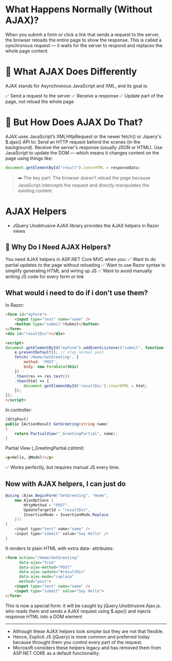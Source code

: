 # What Happens Normally (Without AJAX)?

When you submit a form or click a link that sends a request to the server, the browser reloads the entire page to show the response. This is called a synchronous request — it waits for the server to respond and replaces the whole page content.


# 🚀 What AJAX Does Differently

AJAX stands for Asynchronous JavaScript and XML, and its goal is:

✅ Send a request to the server
✅ Receive a response
✅ Update part of the page, not reload the whole page

# 🔧 But How Does AJAX Do That?

AJAX uses JavaScript’s XMLHttpRequest or the newer fetch() or Jquery's $.ajax() API to:
Send an HTTP request behind the scenes (in the background).
Receive the server's response (usually JSON or HTML).
Use JavaScript to update the DOM — which means it changes content on the page using things like:

```js
document.getElementById("result").innerHTML = responseData;
```

> ➡️ The key part: The browser doesn't reload the page because JavaScript intercepts the request and directly manipulates the existing content.



# AJAX Helpers
- JQuery Unobtrusive AJAX library provides the AJAX helpers in Razor views

## 🧠 Why Do I Need AJAX Helpers?

You need AJAX helpers in ASP.NET Core MVC when you:
✅ Want to do partial updates to the page without reloading
✅ Want to use Razor syntax to simplify generating HTML and wiring up JS
✅ Want to avoid manually writing JS code for every form or link

## What would i need to do if i don't use them?

In Razor:

```html
<form id="myForm">
    <input type="text" name="name" />
    <button type="submit">Submit</button>
</form>
<div id="resultDiv"></div>

<script>
document.getElementById("myForm").addEventListener("submit", function (e) {
    e.preventDefault(); // stop normal post
    fetch('/Home/GetGreeting', {
        method: 'POST',
        body: new FormData(this)
    })
    .then(res => res.text())
    .then(html => {
        document.getElementById('resultDiv').innerHTML = html;
    });
});
</script>
```

In controller:

```csharp
[HttpPost]
public IActionResult GetGreeting(string name)
{
    return PartialView("_GreetingPartial", name);
}
```

Partial View (_GreetingPartial.cshtml):

```html
<p>Hello, @Model!</p>
```

✅ Works perfectly, but requires manual JS every time.

## Now with AJAX helpers, I can just do

```csharp
@using (Ajax.BeginForm("GetGreeting", "Home",
    new AjaxOptions {
        HttpMethod = "POST",
        UpdateTargetId = "resultDiv",
        InsertionMode = InsertionMode.Replace
    }))
{
    <input type="text" name="name" />
    <input type="submit" value="Say Hello" />
}
```
It renders to plain HTML with extra data- attributes:

```html
<form action="/Home/GetGreeting"
      data-ajax="true"
      data-ajax-method="POST"
      data-ajax-update="#resultDiv"
      data-ajax-mode="replace"
      method="post">
    <input type="text" name="name" />
    <input type="submit" value="Say Hello">
</form>
```
This is now a special form: it will be caught by jQuery.Unobtrusive.Ajax.js.
who reads them and sends a AJAX request using $.ajax()
and injects response HTML into a DOM element

---

- Although these AJAX helpers look simpler but they are not that flexible.
- Hence, Explicit JS (jQuery) is more common and preferred today because throught them you control every part of the request.
- Microsoft considers these helpers legacy and has removed them from ASP.NET CORE as a default functionality.
